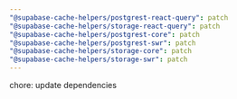 ```yaml
---
"@supabase-cache-helpers/postgrest-react-query": patch
"@supabase-cache-helpers/storage-react-query": patch
"@supabase-cache-helpers/postgrest-core": patch
"@supabase-cache-helpers/postgrest-swr": patch
"@supabase-cache-helpers/storage-core": patch
"@supabase-cache-helpers/storage-swr": patch
---
```


chore: update dependencies
